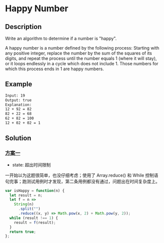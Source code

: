 # Happy Number

## Description

Write an algorithm to determine if a number is "happy".

A happy number is a number defined by the following process: Starting with any positive integer, replace the number by the sum of the squares of its digits, and repeat the process until the number equals 1 (where it will stay), or it loops endlessly in a cycle which does not include 1. Those numbers for which this process ends in 1 are happy numbers.

## Example

```bash
Input: 19
Output: true
Explanation:
12 + 92 = 82
82 + 22 = 68
62 + 82 = 100
12 + 02 + 02 = 1
```

## Solution

### [方案一](https://leetcode-cn.com/submissions/detail/14013924/)

- state: 超出时间限制

一开始以为这题很简单，也没仔细考虑；使用了 Array.reduce() 和 While 控制语句完事；跑测试用例时才发现，第二条用例都没有通过，问题出在时间复杂度上。

```javascript
var isHappy = function(n) {
  let result = n;
  let f = n =>
    String(n)
      .split("")
      .reduce((x, y) => Math.pow(x, 2) + Math.pow(y, 2));
  while (result !== 1) {
    result = f(result);
  }
  return true;
};
```
